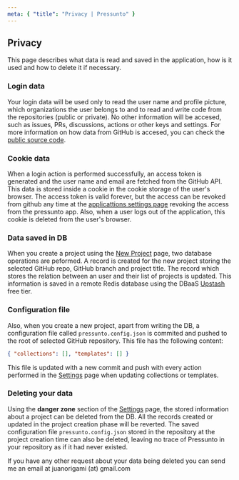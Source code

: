 ```yaml
---
meta: { "title": "Privacy | Pressunto" }
---
```


## Privacy

This page describes what data is read and saved in the application, how is it used and how to delete it if necessary.


### Login data

Your login data will be used only to read the user name and profile picture, which organizations the user belongs to and to read and write code from the repositories (public or private). No other information will be accesed, such as issues, PRs, discussions, actions or other keys and settings.
For more information on how data from GitHub is accesed, you can check the [public source code](https://github.com/juandjara/pressunto/blob/master/app/lib/github.ts).


### Cookie data

When a login action is performed successfully, an access token is generated and the user name and email are fetched from the GitHub API. This data is stored inside a cookie in the cookie storage of the user's browser. The access token is valid forever, but the access can be revoked from github any time at the [applicattions settings page](https://github.com/settings/applications/) revoking the access from the pressunto app. Also, when a user logs out of the application, this cookie is deleted from the user's browser.


### Data saved in DB

When you create a project using the [New Project](/projects/new) page, two database operations are peformed. 
A record is created for the new project storing the selected GitHub repo, GitHub branch and project title. 
The record which stores the relation between an user and their list of projects is updated. 
This information is saved in a remote Redis database using the DBaaS [Upstash](https://upstash.com) free tier.


### Configuration file

Also, when you create a new project, apart from writing the DB, a configuration file called `pressunto.config.json` is commited and pushed to the root of selected GitHub repository. This file has the following content:

```json
{ "collections": [], "templates": [] }
```

This file is updated with a new commit and push with every action performed in the [Settings](settings) page when updating collections or templates.


### Deleting your data

Using the **danger zone** section of the [Settings](settings) page, the stored information about a project can be deleted from the DB. All the records created or updated in the project creation phase will be reverted. The saved configuration file `pressunto.config.json` stored in the repository at the project creation time can also be deleted, leaving no trace of Pressunto in your repository as if it had never existed.

If you have any other request about your data being deleted you can send me an email at juanorigami (at) gmail.com
